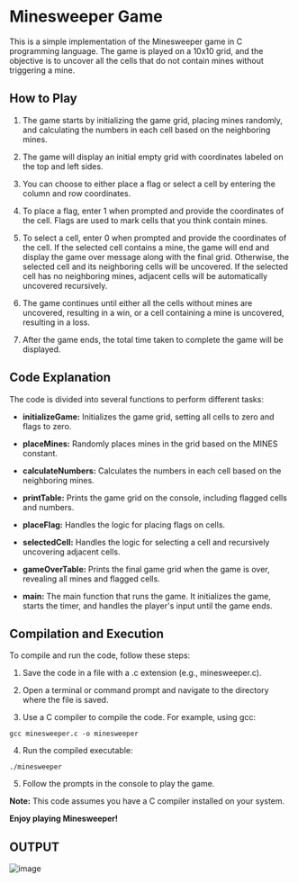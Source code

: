 # Minesweeper Game
This is a simple implementation of the Minesweeper game in C programming language. The game is played on a 10x10 grid, and the objective is to uncover all the cells that do not contain mines without triggering a mine.

## How to Play
1. The game starts by initializing the game grid, placing mines randomly, and calculating the numbers in each cell based on the neighboring mines.

2. The game will display an initial empty grid with coordinates labeled on the top and left sides.

3. You can choose to either place a flag or select a cell by entering the column and row coordinates.

4. To place a flag, enter 1 when prompted and provide the coordinates of the cell. Flags are used to mark cells that you think contain mines.

5. To select a cell, enter 0 when prompted and provide the coordinates of the cell. If the selected cell contains a mine, the game will end and display the game over message along with the final grid. Otherwise, the selected cell and its neighboring cells will be uncovered. If the selected cell has no neighboring mines, adjacent cells will be automatically uncovered recursively.

6. The game continues until either all the cells without mines are uncovered, resulting in a win, or a cell containing a mine is uncovered, resulting in a loss.

7. After the game ends, the total time taken to complete the game will be displayed.

## Code Explanation
 The code is divided into several functions to perform different tasks:

- **initializeGame:** Initializes the game grid, setting all cells to zero and flags to zero.

- **placeMines:** Randomly places mines in the grid based on the MINES constant.

- **calculateNumbers:** Calculates the numbers in each cell based on the neighboring mines.

- **printTable:** Prints the game grid on the console, including flagged cells and numbers.

- **placeFlag:** Handles the logic for placing flags on cells.

- **selectedCell:** Handles the logic for selecting a cell and recursively uncovering adjacent cells.

- **gameOverTable:** Prints the final game grid when the game is over, revealing all mines and flagged cells.

- **main:** The main function that runs the game. It initializes the game, starts the timer, and handles the player's input until the game ends.

## Compilation and Execution
To compile and run the code, follow these steps:

1. Save the code in a file with a .c extension (e.g., minesweeper.c).

2. Open a terminal or command prompt and navigate to the directory where the file is saved.

3. Use a C compiler to compile the code. For example, using gcc:

```
gcc minesweeper.c -o minesweeper
```
4. Run the compiled executable:
```
./minesweeper
```


5. Follow the prompts in the console to play the game.

**Note:** This code assumes you have a C compiler installed on your system.

**Enjoy playing Minesweeper!**

## OUTPUT
![image](https://github.com/aksoyorcun/Minesweeper-Game/assets/136446246/d04b66bd-a6e2-4989-965b-1331814a8a01)
